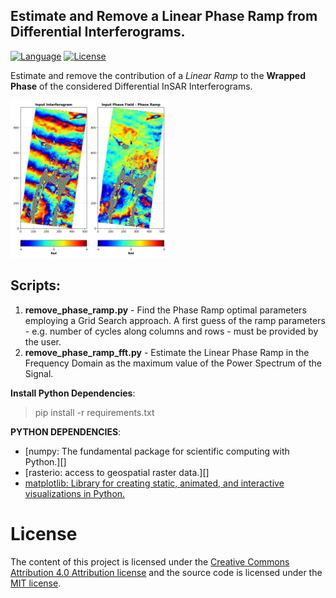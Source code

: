 ## Estimate and Remove a Linear  Phase Ramp from Differential Interferograms.

[![Language][]][1]
[![License][]][2]

Estimate and remove the contribution of a *Linear Ramp* to the **Wrapped
Phase** of the considered Differential InSAR Interferograms.

<img src="data/diff_ingram_test_deramped.jpeg" class="align-center" style="width:50.0%" alt="image" />



## **Scripts**:

1.  **remove_phase_ramp.py** - Find the Phase Ramp optimal parameters
    employing a Grid Search approach. A first guess of the ramp
    parameters - e.g. number of cycles along columns and rows - must be
    provided by the user.
2.  **remove_phase_ramp_fft.py** - Estimate the Linear Phase Ramp in the
    Frequency Domain as the maximum value of the Power Spectrum of the
    Signal.

**Install Python Dependencies**:

> pip install -r requirements.txt

**PYTHON DEPENDENCIES**:  
-   [numpy: The fundamental package for scientific computing with Python.][]
-   [rasterio: access to geospatial raster data.][]
-   [matplotlib: Library for creating static, animated, and interactive visualizations in Python.][]

# License

The content of this project is licensed under the [Creative Commons
Attribution 4.0 Attribution license][] and the source code is licensed
under the [MIT license][].

  [Language]: https://img.shields.io/badge/python%20-3.7%2B-brightgreen
  [1]: ..%20image::%20https://www.python.org/
  [License]: https://img.shields.io/badge/license-MIT-green.svg
  [2]: https://github.com/eciraci/ee_insar_test/blob/main/LICENSE
  [numpy: The fundamental package for scientific computing with Python]:
    https://numpy.org
  [rasterio: access to geospatial raster data]: https://rasterio.readthedocs.io
  [matplotlib: Library for creating static, animated, and interactive visualizations in Python.]:
    https://matplotlib.org
  [Creative Commons Attribution 4.0 Attribution license]: https://creativecommons.org/licenses/by/4.0/
  [MIT license]: LICENSE